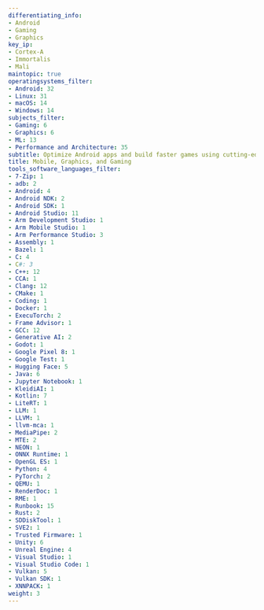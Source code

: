 ```yaml
---
differentiating_info:
- Android
- Gaming
- Graphics
key_ip:
- Cortex-A
- Immortalis
- Mali
maintopic: true
operatingsystems_filter:
- Android: 32
- Linux: 31
- macOS: 14
- Windows: 14
subjects_filter:
- Gaming: 6
- Graphics: 6
- ML: 13
- Performance and Architecture: 35
subtitle: Optimize Android apps and build faster games using cutting-edge Arm tech
title: Mobile, Graphics, and Gaming
tools_software_languages_filter:
- 7-Zip: 1
- adb: 2
- Android: 4
- Android NDK: 2
- Android SDK: 1
- Android Studio: 11
- Arm Development Studio: 1
- Arm Mobile Studio: 1
- Arm Performance Studio: 3
- Assembly: 1
- Bazel: 1
- C: 4
- C#: 3
- C++: 12
- CCA: 1
- Clang: 12
- CMake: 1
- Coding: 1
- Docker: 1
- ExecuTorch: 2
- Frame Advisor: 1
- GCC: 12
- Generative AI: 2
- Godot: 1
- Google Pixel 8: 1
- Google Test: 1
- Hugging Face: 5
- Java: 6
- Jupyter Notebook: 1
- KleidiAI: 1
- Kotlin: 7
- LiteRT: 1
- LLM: 1
- LLVM: 1
- llvm-mca: 1
- MediaPipe: 2
- MTE: 2
- NEON: 1
- ONNX Runtime: 1
- OpenGL ES: 1
- Python: 4
- PyTorch: 2
- QEMU: 1
- RenderDoc: 1
- RME: 1
- Runbook: 15
- Rust: 2
- SDDiskTool: 1
- SVE2: 1
- Trusted Firmware: 1
- Unity: 6
- Unreal Engine: 4
- Visual Studio: 1
- Visual Studio Code: 1
- Vulkan: 5
- Vulkan SDK: 1
- XNNPACK: 1
weight: 3
---
```


